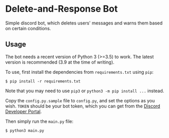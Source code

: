 # Delete-and-Response Bot

Simple discord bot, which deletes users' messages and warns them based on certain conditions.

## Usage

The bot needs a recent version of Python 3 (>=3.5) to work. The latest version is recommended (3.9 at the time of writing).

To use, first install the dependencies from `requirements.txt` using `pip`:

```
$ pip install -r requirements.txt
```

Note that you may need to use `pip3` or `python3 -m pip install ...` instead.

Copy the `config.py.sample` file to `config.py`, and set the options as you wish. `TOKEN` should be your bot token, which you can get from the [Discord Developer Portal][dev-portal].

Then simply run the `main.py` file:

```
$ python3 main.py
```

[dev-portal]: https://discord.com/developers/applications
